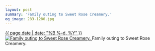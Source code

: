 ```yaml
---
layout: post
summary: 'Family outing to Sweet Rose Creamery.'
og_image: 283-1280.jpg
---
```


<p>
 <time>
  <a href="/283">
   {{ page.date | date: "%B %-d, %Y" }}
  </a>
 </time>
 <a href="/283">
  <img alt="Family outing to Sweet Rose Creamery." data-taken="2/3/2014" sizes="(min-width: 700px) 50vw, calc(100vw - 2rem)" src="{{ site.assets_url }}/283-640.jpg" srcset="{{ site.assets_url }}/283-1280.jpg 1280w, {{ site.assets_url }}/283-960.jpg 960w, {{ site.assets_url }}/283-640.jpg 640w, {{ site.assets_url }}/283-320.jpg 320w"/>
 </a>
 <span>
  Family outing to Sweet Rose Creamery.
 </span>
</p>
